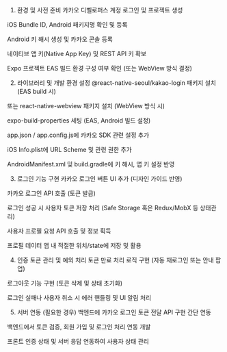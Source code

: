 1. 환경 및 사전 준비
 카카오 디벨로퍼스 계정 로그인 및 프로젝트 생성

 iOS Bundle ID, Android 패키지명 확인 및 등록

 Android 키 해시 생성 및 카카오 콘솔 등록

 네이티브 앱 키(Native App Key) 및 REST API 키 확보

 Expo 프로젝트 EAS 빌드 환경 구성 여부 확인 (또는 WebView 방식 결정)

2. 라이브러리 및 개발 환경 설정
 @react-native-seoul/kakao-login 패키지 설치 (EAS build 시)

 또는 react-native-webview 패키지 설치 (WebView 방식 시)

 expo-build-properties 세팅 (EAS, Android 빌드 설정)

 app.json / app.config.js에 카카오 SDK 관련 설정 추가

 iOS Info.plist에 URL Scheme 및 관련 권한 추가

 AndroidManifest.xml 및 build.gradle에 키 해시, 앱 키 설정 반영

3. 로그인 기능 구현
 카카오 로그인 버튼 UI 추가 (디자인 가이드 반영)

 카카오 로그인 API 호출 (토큰 발급)

 로그인 성공 시 사용자 토큰 저장 처리 (Safe Storage 혹은 Redux/MobX 등 상태관리)

 사용자 프로필 요청 API 호출 및 정보 획득

 프로필 데이터 앱 내 적절한 위치/state에 저장 및 활용

4. 인증 토큰 관리 및 예외 처리
 토큰 만료 처리 로직 구현 (자동 재로그인 또는 안내 팝업)

 로그아웃 기능 구현 (토큰 삭제 및 상태 초기화)

 로그인 실패나 사용자 취소 시 에러 핸들링 및 UI 알림 처리

5. 서버 연동 (필요한 경우)
 백엔드에 카카오 로그인 토큰 전달 API 구현 간단 연동

 백엔드에서 토큰 검증, 회원 가입 및 로그인 처리 연동 개발

 프론트 인증 상태 및 서버 응답 연동하여 사용자 상태 관리